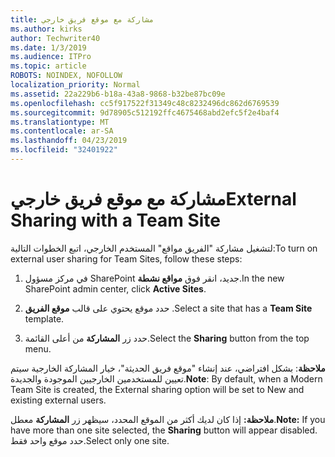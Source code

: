 ```yaml
---
title: مشاركة مع موقع فريق خارجي
ms.author: kirks
author: Techwriter40
ms.date: 1/3/2019
ms.audience: ITPro
ms.topic: article
ROBOTS: NOINDEX, NOFOLLOW
localization_priority: Normal
ms.assetid: 22a229b6-b18a-43a8-9868-b32be87bc09e
ms.openlocfilehash: cc5f917522f31349c48c8232496dc862d6769539
ms.sourcegitcommit: 9d78905c512192ffc4675468abd2efc5f2e4baf4
ms.translationtype: MT
ms.contentlocale: ar-SA
ms.lasthandoff: 04/23/2019
ms.locfileid: "32401922"
---
```

# <a name="external-sharing-with-a-team-site"></a><span data-ttu-id="07888-102">مشاركة مع موقع فريق خارجي</span><span class="sxs-lookup"><span data-stu-id="07888-102">External Sharing with a Team Site</span></span>

<span data-ttu-id="07888-103">لتشغيل مشاركة "الفريق مواقع" المستخدم الخارجي، اتبع الخطوات التالية:</span><span class="sxs-lookup"><span data-stu-id="07888-103">To turn on external user sharing for Team Sites, follow these steps:</span></span> 
  
1. <span data-ttu-id="07888-104">في مركز مسؤول SharePoint جديد، انقر فوق **مواقع نشطة**.</span><span class="sxs-lookup"><span data-stu-id="07888-104">In the new SharePoint admin center, click **Active Sites**.</span></span>
  
2. <span data-ttu-id="07888-105">حدد موقع يحتوي على قالب **موقع الفريق** .</span><span class="sxs-lookup"><span data-stu-id="07888-105">Select a site that has a **Team Site** template.</span></span> 
  
3. <span data-ttu-id="07888-106">حدد زر **المشاركة** من أعلى القائمة.</span><span class="sxs-lookup"><span data-stu-id="07888-106">Select the **Sharing** button from the top menu.</span></span> 
  
 <span data-ttu-id="07888-107">**ملاحظة**: بشكل افتراضي، عند إنشاء "موقع فريق الحديثة"، خيار المشاركة الخارجية سيتم تعيين للمستخدمين الخارجيين الموجودة والجديدة.</span><span class="sxs-lookup"><span data-stu-id="07888-107">**Note**: By default, when a Modern Team Site is created, the External sharing option will be set to New and existing external users.</span></span> 
  
 <span data-ttu-id="07888-108">**ملاحظة:** إذا كان لديك أكثر من الموقع المحدد، سيظهر زر **المشاركة** معطل.</span><span class="sxs-lookup"><span data-stu-id="07888-108">**Note:** If you have more than one site selected, the **Sharing** button will appear disabled.</span></span> <span data-ttu-id="07888-109">حدد موقع واحد فقط.</span><span class="sxs-lookup"><span data-stu-id="07888-109">Select only one site.</span></span> 
  

